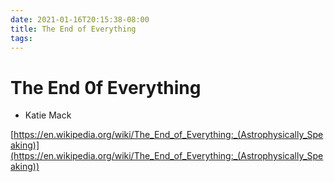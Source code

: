 ```yaml
---
date: 2021-01-16T20:15:38-08:00
title: The End of Everything
tags: 
---
```


# The End 0f Everything
- Katie Mack

[https://en.wikipedia.org/wiki/The_End_of_Everything:_(Astrophysically_Speaking)](https://en.wikipedia.org/wiki/The_End_of_Everything:_(Astrophysically_Speaking))